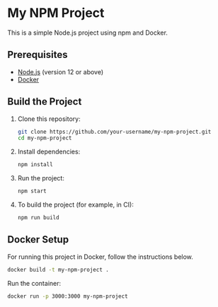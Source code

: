 # My NPM Project

This is a simple Node.js project using npm and Docker.

## Prerequisites

- [Node.js](https://nodejs.org/) (version 12 or above)
- [Docker](https://www.docker.com/get-started)

## Build the Project

1. Clone this repository:
    ```bash
    git clone https://github.com/your-username/my-npm-project.git
    cd my-npm-project
    ```

2. Install dependencies:
    ```bash
    npm install
    ```

3. Run the project:
    ```bash
    npm start
    ```

4. To build the project (for example, in CI):
    ```bash
    npm run build
    ```

## Docker Setup

For running this project in Docker, follow the instructions below.


 ```bash
docker build -t my-npm-project .
```

Run the container:
 ```bash
docker run -p 3000:3000 my-npm-project
```

